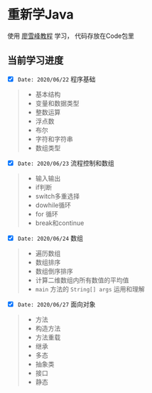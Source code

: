 # 重新学Java

使用 [廖雪峰教程](https://www.liaoxuefeng.com/wiki/1252599548343744) 学习， 代码存放在Code包里

## 当前学习进度

- [x]  `Date: 2020/06/22` 程序基础

> - 基本结构
> - 变量和数据类型
> - 整数运算
> - 浮点数
> - 布尔
> - 字符和字符串
> - 数组类型

- [x] `Date: 2020/06/23` 流程控制和数组

> - 输入输出
> - if判断
> - switch多重选择
> - dowhile循环
> - for 循环
> - break和continue

- [x] `Date: 2020/06/24` 数组

> - 遍历数组
> - 数组排序
> - 数组倒序排序
> - 计算二维数组内所有数值的平均值
> - `main` 方法的 `String[] args` 运用和理解

- [x] `Date: 2020/06/27` 面向对象

> - 方法
> - 构造方法
> - 方法重载
> - 继承
> - 多态
> - 抽象类
> - 接口
> - 静态
